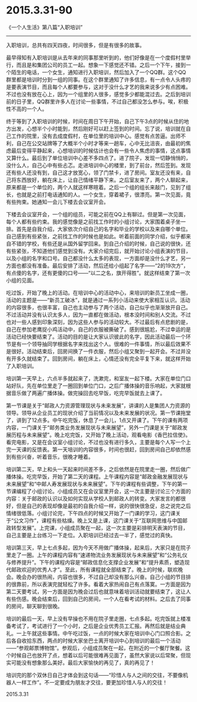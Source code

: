 2015.3.31-90
=============
《一个人生活》第八篇“入职培训”

------

入职培训，总共有四天四夜，时间很多，但是有很多的故事。

最早得知有入职培训是从去年来的同事那里听到的，他们好像是在一个度假村里举行，而且是和集团公司的员工一起。想象一下感觉还不错。之后一个下午，接到一个陌生的电话，一个女生，通知进行入职培训，然后加入了一个QQ群。这个QQ群里都是培训时分到一组的同事。在这个群里通知了许多信息，有一点令人头疼的是要表演节目，而且每个人都要参与，这对于没什么才艺的我来说多少有点困难。不过也没有放在心上，因为一个组里的人很多，感觉多少都能混过去。之后到培训前的日子里，QQ群里许多人在讨论一些事情，不过自己都没怎么参与。唉，积极性不高的一个人。

终于等到了入职培训的时候，时间在周日下午开始，自己下午3点的时候从住的地方出发，心想半个小时能到，然后刚好可以赶上签到的时间。忘了说，培训就在自己工作的院里，没有去成度假村，在单位里的培训中心。感觉有点苦逼。出师不利，自己在公交站牌等了大概半个小时才等来一趟车，心中无比沮丧，由最初的焦虑最后变得平静起来，心想培训的时候估计也会有一些令人焦虑的事情，这点事情又算什么。最后到了单位培训中心差不多四点了。进了院子，发现一切静悄悄的，没什么人，自己心中有些忐忑。走进培训中心的楼里，到了前台，然后签到。发现还有些人还没有到，自己这才放宽心，领了门禁卡，进了房间。室友还没有来，自己将东西放好，躺在床上，让自己情绪平静下来。之后室友来了，两个人聊起来，原来都是一个单位的，两个人就这样寒暄着。之后一个组的组长来敲门，见到了组长，也就是之前打电话通知的人。一个女生，穿着裙子，很漂亮。第一次见面，竟有些拘束。她通知一会儿下楼去会议室开会。

下楼去会议室开会，一个组的组员，可能之前在QQ上有聊过。但是第一次见面，每个人都有些约束。我的感觉像是之前找工作时的小组讨论，大家围着桌子坐一排。首先是自我介绍，大家依次介绍自己的名字和毕业的学校以及来自哪个单位。自己感到有些紧张，之前找工作的时候也是如此。听着前面的同学介绍，似乎都来自不错的学校，有些还是从国外留学回来。到自己介绍的时候，自己说的很快，还有些紧张，不知道他们感觉到没有。大家介绍完后，就开始讨论小组表演的节目，以及小组的名字和口号。自己都没什么太多的表现，一方面却是没什么才艺，另一方面也都没有准备。最后安排了活动，然后还给小组起了名字——“2的19次方”，有点傻的名字，还有更傻的口号——“以二之名，旗开得胜”。就这样结束了第一次小组的见面。

吃过饭，开始了晚上的活动。在培训中心的活动中心，来培训的新员工坐成一圈，活动的主题是——“新员工破冰”，就是通过一系列小活动来使大家相互认识。活动的内容很多，也很丰富，自己也主动参与了两个活动，自己似乎也渐渐放开自己。不过活动并没有认识太多人，因为一直都在做活动，根本没时间和别人交流。不过也对一些人感到印象深刻，因为这些人参与的活动较大。不过最后有点悲剧的是，自己在参加老鹰捉小鸡活动中，自己的衣服被撕破了。感到很尴尬，不过幸运的是活动已经快要结束了。活动的目的是让大家认识彼此的名字，因此活动最后一个环节是有一个领导抽同学根据名字来找出这个人。很难的一件事情，所以最后效果不是很好。活动结束后，回房间换了一件衣服，然后小组又聚到一起开会。不过并没有开多久就结束了。回到房间，躺在床上，心情还没有完全平复下来，就这样开始了入职培训。

培训第一天早上，六点半多就起来了，洗漱完，和室友一起下楼。大家在单位门口站好队，先在单位里走了一圈回到单位门口，之后广播体操的音乐响起，大家就根据音乐做了两遍广播体操。做完操回去吃早饭，吃完早饭就去上课了。

第一节课是关于“邮政人力资源管理现状与未来发展”，讲课的人是集团人力资源的领导。领导从企业员工的现状介绍了当前情况以及未来发展的状况。第一节课拖堂了，讲到了12点多。中午吃完饭，休息了一会儿，1点又开课了。下午的课有两项内容，一门课关于“邮务类业务发展现状与未来展望”，另外一门课是关于“邮政发展历程与未来展望”。晚上吃完饭，又开始了晚上活动，观看电影《香巴拉信使》。看完电影，又是在会议室小组讨论，不过也没有进行多久，主要是每个人写一个上完一天课的反馈表。第一天培训的内容很多，时间也很赶，回到房间自己却依然感到有些兴奋，听着音乐，很晚才睡着。

培训第二天，早上和头一天起来时间差不多，之后依然是在院里走一圈，然后做广播体操。吃完早饭，开始了第二天的课程。上午课程内容是“邮政金融发展现状与未来展望”和“中邮人寿发展现状与未来展望”。下午的课程有些调整，下午的第一节课编程了小组讨论。小组成员又在会议室里开会，这一次主要是讨论三个方面的内容：关于邮政的认识以及如何实现从学校人到邮政人的转变。大家发言的都很好，但是自己的表现却像是最初的自我介绍一样，说的很快很急促，总之说完之后情绪很低落。小组讨论完，下午四点的时候又开始了一门课的学习，这门课关于“公文习作”，课程有些枯燥。晚上又是上课，这门课关于“互联网思维与中国邮政转型发展”。上完课，小组成员聚在一起，这一次主要是彩排明天表演的节目，自己主要是上台练习一下走位。入职培训已经过去一半了，感觉过的真快。

培训第三天，早上七点多起，因为今天不用做广播体操，起来后，大家只是在院子里走了一圈。上午的课程内容有“速递物流业务发展现状与未来展望”和“公务礼仪与修养提升”。下午的课程内容是“邮政信息化支撑企业发展”和“提升素质，塑造现代邮政欢迎的优秀人才”。至此，所有课程就全部结束了。晚上的时候，联欢晚会。晚会办的很热闹，内容也很多，不过自己却没有那么兴奋。自己小组的节目排的很靠前，所以表演完就轻松了许多。看着大家热闹自己有点落寞。一方面是因为第二天要考试，另一方面是因为晚会过后也就意味着培训活动就要结束了，这让人有些伤感。晚会结束后，回到自己的房间，一个人在看考试的材料。之后去了同事的房间，聊天聊到很晚。

培训的最后一天，早上没有早操也不用在院子里走圈，七点多起。吃完饭就上楼准备考试了，考试进行了一个小时，之后是企业优秀员工汇报。再然后就是结业典礼。一上午就这些事情。中午吃过饭，一点的时候大家在培训中心门口照合影。之后各自收拾东西，两点的时候大家坐巴士离开培训中心到培训的最后一个活动——“参观邮票博物馆”。参观后，小组成员聚在一起，在附近的一个餐厅聚餐。这个时候自己也放开了点，想着以后可能很难再见面了，虽然大家说以后常聚，但现实可能没有想象那么美好。最后大家愉快的再见了，真的再见了！

培训完的那个双休日自己才体会到这句话——“珍惜人与人之间的交往，不要像机器人一样工作”。不一定要成为朋友才交往，要更加珍惜人与人的交往！

2015.3.31